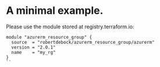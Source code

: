 # A minimal example.

Please use the module stored at registry.terraform.io:

```hcl
module "azurerm_resource_group" {
  source  = "robertdebock/azurerm_resource_group/azurerm"
  version = "2.0.1"
  name    = "my_rg"
}
``
